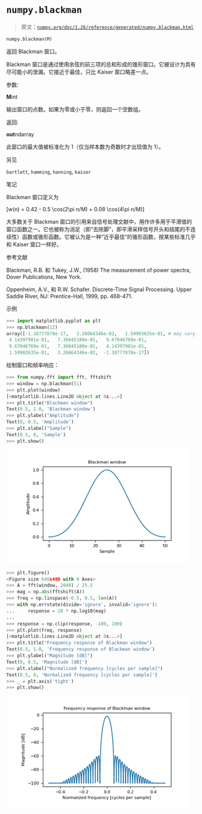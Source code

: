 # `numpy.blackman`

> 原文：[`numpy.org/doc/1.26/reference/generated/numpy.blackman.html`](https://numpy.org/doc/1.26/reference/generated/numpy.blackman.html)

```py
numpy.blackman(M)
```

返回 Blackman 窗口。

Blackman 窗口是通过使用余弦的前三项的总和形成的锥形窗口。它被设计为具有尽可能小的泄漏。它接近于最佳，只比 Kaiser 窗口略差一点。

参数:

**M**int

输出窗口的点数。如果为零或小于零，则返回一个空数组。

返回:

**out**ndarray

此窗口的最大值被标准化为 1（仅当样本数为奇数时才出现值为 1）。

另见

`bartlett`, `hamming`, `hanning`, `kaiser`

笔记

Blackman 窗口定义为

\[w(n) = 0.42 - 0.5 \cos(2\pi n/M) + 0.08 \cos(4\pi n/M)\]

大多数关于 Blackman 窗口的引用来自信号处理文献中，用作许多用于平滑值的窗口函数之一。它也被称为消足（即“去除脚”，即平滑采样信号开头和结尾的不连续性）函数或锥形函数。它被认为是一种“近乎最佳”的锥形函数，按某些标准几乎和 Kaiser 窗口一样好。

参考文献

Blackman, R.B. 和 Tukey, J.W., (1958) The measurement of power spectra, Dover Publications, New York.

Oppenheim, A.V., 和 R.W. Schafer. Discrete-Time Signal Processing. Upper Saddle River, NJ: Prentice-Hall, 1999, pp. 468-471.

示例

```py
>>> import matplotlib.pyplot as plt
>>> np.blackman(12)
array([-1.38777878e-17,   3.26064346e-02,   1.59903635e-01, # may vary
 4.14397981e-01,   7.36045180e-01,   9.67046769e-01,
 9.67046769e-01,   7.36045180e-01,   4.14397981e-01,
 1.59903635e-01,   3.26064346e-02,  -1.38777878e-17]) 
```

绘制窗口和频率响应：

```py
>>> from numpy.fft import fft, fftshift
>>> window = np.blackman(51)
>>> plt.plot(window)
[<matplotlib.lines.Line2D object at 0x...>]
>>> plt.title("Blackman window")
Text(0.5, 1.0, 'Blackman window')
>>> plt.ylabel("Amplitude")
Text(0, 0.5, 'Amplitude')
>>> plt.xlabel("Sample")
Text(0.5, 0, 'Sample')
>>> plt.show() 
```

![../../_images/numpy-blackman-1_00_00.png](img/640924eeb5202b656b5bc92e339f30a9.png)

```py
>>> plt.figure()
<Figure size 640x480 with 0 Axes>
>>> A = fft(window, 2048) / 25.5
>>> mag = np.abs(fftshift(A))
>>> freq = np.linspace(-0.5, 0.5, len(A))
>>> with np.errstate(divide='ignore', invalid='ignore'):
...     response = 20 * np.log10(mag)
...
>>> response = np.clip(response, -100, 100)
>>> plt.plot(freq, response)
[<matplotlib.lines.Line2D object at 0x...>]
>>> plt.title("Frequency response of Blackman window")
Text(0.5, 1.0, 'Frequency response of Blackman window')
>>> plt.ylabel("Magnitude [dB]")
Text(0, 0.5, 'Magnitude [dB]')
>>> plt.xlabel("Normalized frequency [cycles per sample]")
Text(0.5, 0, 'Normalized frequency [cycles per sample]')
>>> _ = plt.axis('tight')
>>> plt.show() 
```

![../../_images/numpy-blackman-1_01_00.png](img/81fcbb98a7e773689d5ebe15dab5dc98.png)
